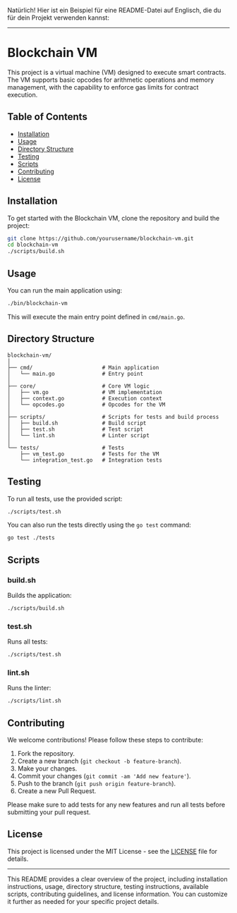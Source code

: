 Natürlich! Hier ist ein Beispiel für eine README-Datei auf Englisch, die du für dein Projekt verwenden kannst:

---

# Blockchain VM

This project is a virtual machine (VM) designed to execute smart contracts. The VM supports basic opcodes for arithmetic operations and memory management, with the capability to enforce gas limits for contract execution.

## Table of Contents
- [Installation](#installation)
- [Usage](#usage)
- [Directory Structure](#directory-structure)
- [Testing](#testing)
- [Scripts](#scripts)
- [Contributing](#contributing)
- [License](#license)

## Installation

To get started with the Blockchain VM, clone the repository and build the project:

```bash
git clone https://github.com/yourusername/blockchain-vm.git
cd blockchain-vm
./scripts/build.sh
```

## Usage

You can run the main application using:

```bash
./bin/blockchain-vm
```

This will execute the main entry point defined in `cmd/main.go`.

## Directory Structure

```
blockchain-vm/
│
├── cmd/                      # Main application
│   └── main.go               # Entry point
│
├── core/                     # Core VM logic
│   ├── vm.go                 # VM implementation
│   ├── context.go            # Execution context
│   └── opcodes.go            # Opcodes for the VM
│
├── scripts/                  # Scripts for tests and build process
│   ├── build.sh              # Build script
│   ├── test.sh               # Test script
│   └── lint.sh               # Linter script
│
└── tests/                    # Tests
    ├── vm_test.go            # Tests for the VM
    └── integration_test.go   # Integration tests
```

## Testing

To run all tests, use the provided script:

```bash
./scripts/test.sh
```

You can also run the tests directly using the `go test` command:

```bash
go test ./tests
```

## Scripts

### build.sh

Builds the application:

```bash
./scripts/build.sh
```

### test.sh

Runs all tests:

```bash
./scripts/test.sh
```

### lint.sh

Runs the linter:

```bash
./scripts/lint.sh
```

## Contributing

We welcome contributions! Please follow these steps to contribute:

1. Fork the repository.
2. Create a new branch (`git checkout -b feature-branch`).
3. Make your changes.
4. Commit your changes (`git commit -am 'Add new feature'`).
5. Push to the branch (`git push origin feature-branch`).
6. Create a new Pull Request.

Please make sure to add tests for any new features and run all tests before submitting your pull request.

## License

This project is licensed under the MIT License - see the [LICENSE](LICENSE) file for details.

---

This README provides a clear overview of the project, including installation instructions, usage, directory structure, testing instructions, available scripts, contributing guidelines, and license information. You can customize it further as needed for your specific project details.
